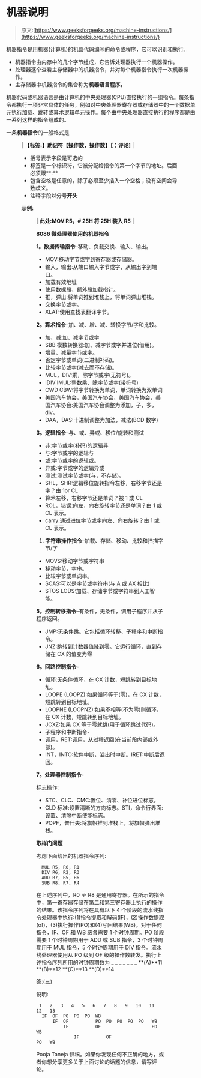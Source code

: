 # 机器说明

> 原文:[https://www.geeksforgeeks.org/machine-instructions/](https://www.geeksforgeeks.org/machine-instructions/)

机器指令是用机器(计算机)的机器代码编写的命令或程序，它可以识别和执行。

*   机器指令由内存中的几个字节组成，它告诉处理器执行一个机器操作。
*   处理器逐个查看主存储器中的机器指令，并对每个机器指令执行一次机器操作。
*   主存储器中机器指令的集合称为**机器语言程序。**

机器代码或机器语言是由计算机的中央处理器(CPU)直接执行的一组指令。每条指令都执行一项非常具体的任务，例如对中央处理器寄存器或存储器中的一个数据单元执行加载、跳转或算术逻辑单元操作。每个由中央处理器直接执行的程序都是由一系列这样的指令组成的。

一条**机器指令**的一般格式是

<figure class="table">

| **【标签:】助记符【操作数，操作数】【；评论]** |

*   括号表示字段是可选的
*   标签是一个标识符，它被分配给指令的第一个字节的地址。后面必须跟**:**
*   包含空格是任意的，除了必须至少插入一个空格；没有空间会导致歧义。
*   注释字段以分号**开头**

**示例:**

<figure class="table">

| **此处:MOV R5，# 25H 将 25H 装入 R5** |

**8086 微处理器使用的机器指令**

**1。数据传输指令**–移动、负载交换、输入、输出。

*   MOV:移动字节或字到寄存器或存储器。
*   输入，输出:从端口输入字节或字，从输出字到端口。
*   加载有效地址
*   使用数据段、额外段加载指针。
*   推，弹出:将单词推到堆栈上，将单词弹出堆栈。
*   交换字节或字。
*   XLAT:使用查找表翻译字节。

**2。算术指令**–加、减、增、减、转换字节/字和比较。

*   加、减:加、减字节或字
*   SBB 模数转换器:加、减字节或字并进位(借用)。
*   增量、减量字节或字。
*   否定字节或单词(二进制补码)。
*   比较字节或字(减去而不存储)。
*   MUL，DIV:乘，除字节或字(无符号)。
*   IDIV IMUL:整数乘、除字节或字(带符号)
*   CWD CBW:将字节转换为单词，单词转换为双单词
*   美国汽车协会，美国汽车协会，美国汽车协会，美国汽车协会:美国汽车协会调整为添加，子，多，div。
*   DAA，DAS:十进制调整为加法，减法(BCD 数字)

**3。逻辑指令**–与、或、异或、移位/旋转和测试

*   非:字节或字(补码)的逻辑非
*   与:字节或字的逻辑与
*   或:字节或字的逻辑或。
*   异或:字节或字的逻辑异或
*   测试:测试字节或字(与，不存储)。
*   SHL，SHR:逻辑移位旋转指令左移，右移字节还是字？由 1or CL
*   算术左移，右移字节还是单词？被 1 或 CL
*   ROL，错误:向左，向右旋转字节还是单词？由 1 或 CL 表示。
*   carry:通过进位字节或字向左、向右旋转？由 1 或 CL 表示。

1.  **字符串操作指令**–加载、存储、移动、比较和扫描字节/字

*   MOVS:移动字节或字符串
*   移动字节，字串。
*   比较字节或单词串。
*   SCAS:可以是字节或字符串(与 A 或 AX 相比)
*   STOS LODS:加载、存储字节或字符串到人工智能。

**5。控制转移指令**–有条件，无条件，调用子程序并从子程序返回。

*   JMP:无条件跳。它包括循环转移、子程序和中断指令。
*   JNZ:跳转到计数器值降到零。它运行循环，直到存储在 CX 的值变为零

**6。回路控制指令-**

*   循环:无条件循环，在 CX 计数，短跳转到目标地址。
*   LOOPE (LOOPZ):如果循环等于(零)，在 CX 计数，短跳转到目标地址。
*   LOOPNE (LOOPNZ):如果不相等(不为零)则循环，在 CX 计数，短跳转到目标地址。
*   JCXZ:如果 CX 等于零就跳(用于循环跳过代码)。
*   子程序和中断指令-
*   调用，RET:调用，从过程返回(在当前段内部或外部)。
*   INT，INTO:软件中断，溢出时中断。IRET:中断后返回。

**7。处理器控制指令-**

标志操作:

*   STC、CLC、CMC:置位、清零、补位进位标志。
*   CLD 标准:设置清晰的方向标志。STI，命令行界面:设置、清除中断使能标志。
*   POPF，普什夫:将旗帜推到堆栈上，将旗帜弹出堆栈。

**取样门问题**

考虑下面给出的机器指令序列:

```
  MUL R5, R0, R1
  DIV R6, R2, R3
  ADD R7, R5, R6
  SUB R8, R7, R4
```

在上述序列中，R0 至 R8 是通用寄存器。在所示的指令中，第一寄存器存储在第二和第三寄存器上执行的操作的结果。该指令序列将在具有以下 4 个阶段的流水线指令处理器中执行:(1)指令提取和解码(IF)，(2)操作数提取(of)，(3)执行操作(PO)和(4)写回结果(WB)。对于任何指令，IF、OF 和 WB 级各需要 1 个时钟周期。PO 阶段需要 1 个时钟周期用于 ADD 或 SUB 指令，3 个时钟周期用于 MUL 指令，5 个时钟周期用于 DIV 指令。流水线处理器使用从 PO 级到 OF 级的操作数转发。执行上述指令序列所用的时钟周期数为 _ _ _ _ _ _ _
**(A)**11
**(B)**12
**(C)**13
**(D)**14

答:(三)

说明:

```
 1   2   3   4   5   6   7   8   9   10   11   12   13
  IF  OF  PO  PO  PO  WB
      IF  OF          PO  PO  PO  PO  PO   WB
          IF          OF                   PO   WB
              IF          OF                    PO   WB
```

Pooja Taneja 供稿。如果你发现任何不正确的地方，或者你想分享更多关于上面讨论的话题的信息，请写评论。

</figure>

</figure>